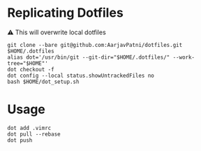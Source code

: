 # Replicating Dotfiles
⚠️ This will overwrite local dotfiles
```
git clone --bare git@github.com:AarjavPatni/dotfiles.git $HOME/.dotfiles
alias dot='/usr/bin/git --git-dir="$HOME/.dotfiles/" --work-tree="$HOME"'
dot checkout -f
dot config --local status.showUntrackedFiles no
bash $HOME/dot_setup.sh
```

# Usage
```
dot add .vimrc
dot pull --rebase
dot push
```
